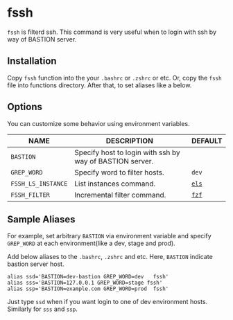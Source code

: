 # fssh

`fssh` is filterd ssh.
This command is very useful when to login with ssh by way of BASTION server.

## Installation

Copy `fssh` function into the your `.bashrc` or `.zshrc` or etc.
Or, copy the `fssh` file into functions directory.
After that, to set aliases like a below.

## Options
You can customize some behavior using environment variables.


| NAME | DESCRIPTION | DEFAULT |
|------|-------------|---------|
|`BASTION`| Specify host to login with ssh by way of BASTION server. ||
|`GREP_WORD`| Specify word to filter hosts. |`dev`|
|`FSSH_LS_INSTANCE`| List instances command. |[`els`](https://github.com/ringohub/els)|
|`FSSH_FILTER`| Incremental filter command. | [`fzf`](https://github.com/junegunn/fzf) |


## Sample Aliases

For example, set arbitrary `BASTION` via environment variable and specify `GREP_WORD` at each environment(like a dev, stage and prod).

Add below aliases to the `.bashrc`, `.zshrc` and etc.
Here, `BASTION` indicate bastion server host.

```
alias ssd='BASTION=dev-bastion GREP_WORD=dev   fssh'
alias sss='BASTION=127.0.0.1 GREP_WORD=stage fssh'
alias ssp='BASTION=example.com GREP_WORD=prod  fssh'
```

Just type `ssd` when if you want login to one of dev environment hosts.
Similarly for `sss` and `ssp`.
